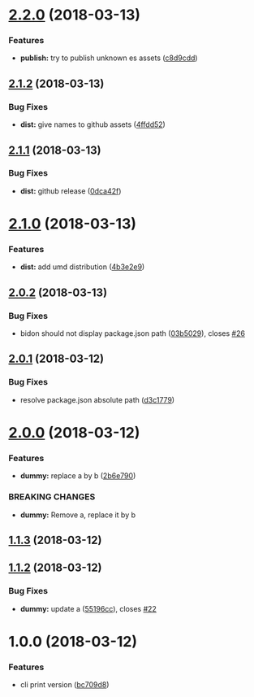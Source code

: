 <a name="2.2.0"></a>
# [2.2.0](https://github.com/guillaumearm/bidon/compare/v2.1.2...v2.2.0) (2018-03-13)


### Features

* **publish:** try to publish unknown es assets ([c8d9cdd](https://github.com/guillaumearm/bidon/commit/c8d9cdd))

<a name="2.1.2"></a>
## [2.1.2](https://github.com/guillaumearm/bidon/compare/v2.1.1...v2.1.2) (2018-03-13)


### Bug Fixes

* **dist:** give names to github assets ([4ffdd52](https://github.com/guillaumearm/bidon/commit/4ffdd52))

<a name="2.1.1"></a>
## [2.1.1](https://github.com/guillaumearm/bidon/compare/v2.1.0...v2.1.1) (2018-03-13)


### Bug Fixes

* **dist:** github release ([0dca42f](https://github.com/guillaumearm/bidon/commit/0dca42f))

<a name="2.1.0"></a>
# [2.1.0](https://github.com/guillaumearm/bidon/compare/v2.0.2...v2.1.0) (2018-03-13)


### Features

* **dist:** add umd distribution ([4b3e2e9](https://github.com/guillaumearm/bidon/commit/4b3e2e9))

<a name="2.0.2"></a>
## [2.0.2](https://github.com/guillaumearm/bidon/compare/v2.0.1...v2.0.2) (2018-03-13)


### Bug Fixes

* bidon should not display package.json path ([03b5029](https://github.com/guillaumearm/bidon/commit/03b5029)), closes [#26](https://github.com/guillaumearm/bidon/issues/26)

<a name="2.0.1"></a>
## [2.0.1](https://github.com/guillaumearm/bidon/compare/v2.0.0...v2.0.1) (2018-03-12)


### Bug Fixes

* resolve package.json absolute path ([d3c1779](https://github.com/guillaumearm/bidon/commit/d3c1779))

<a name="2.0.0"></a>
# [2.0.0](https://github.com/guillaumearm/bidon/compare/v1.1.3...v2.0.0) (2018-03-12)


### Features

* **dummy:** replace a by b ([2b6e790](https://github.com/guillaumearm/bidon/commit/2b6e790))


### BREAKING CHANGES

* **dummy:** Remove a, replace it by b

<a name="1.1.3"></a>
## [1.1.3](https://github.com/guillaumearm/bidon/compare/v1.1.2...v1.1.3) (2018-03-12)

<a name="1.1.2"></a>
## [1.1.2](https://github.com/guillaumearm/bidon/compare/v1.1.1...v1.1.2) (2018-03-12)


### Bug Fixes

* **dummy:** update a ([55196cc](https://github.com/guillaumearm/bidon/commit/55196cc)), closes [#22](https://github.com/guillaumearm/bidon/issues/22)

<a name="1.0.0"></a>
# 1.0.0 (2018-03-12)


### Features

* cli print version ([bc709d8](https://github.com/guillaumearm/bidon/commit/bc709d8))
